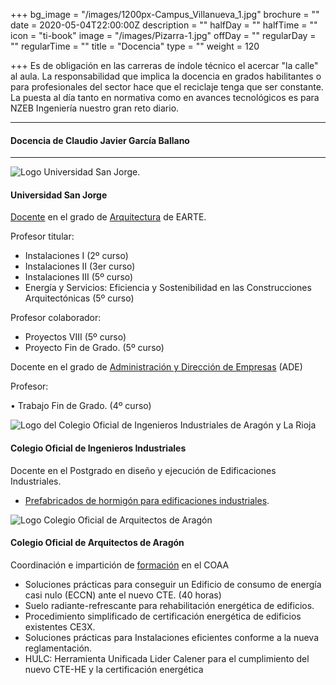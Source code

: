 +++
bg_image = "/images/1200px-Campus_Villanueva_1.jpg"
brochure = ""
date = 2020-05-04T22:00:00Z
description = ""
halfDay = ""
halfTime = ""
icon = "ti-book"
image = "/images/Pizarra-1.jpg"
offDay = ""
regularDay = ""
regularTime = ""
title = "Docencia"
type = ""
weight = 120

+++
Es de obligación en las carreras de índole técnico el acercar "la calle" al aula. La responsabilidad que implica la docencia en grados habilitantes o para profesionales del sector hace que el reciclaje tenga que ser constante. La puesta al día tanto en normativa como en avances tecnológicos es para NZEB Ingeniería  nuestro gran reto diario.

***

#### Docencia de Claudio Javier García Ballano

***

![Logo Universidad San Jorge.](/images/USJ.jpg "Logo USJ")

#### Universidad San Jorge

[Docente](https://www.usj.es/conoce-la-usj/centros/escuela-arquitectura-tecnologia/claustro/arquitectura/claudio-javier-garcia "Claustro") en el grado de [Arquitectura](https://www.usj.es/estudios/grados/arquitectura/plan-estudios "Plan Arquitectura") de EARTE.

Profesor titular:

* Instalaciones I (2º curso)
* Instalaciones II (3er curso)
* Instalaciones III (5º curso)
* Energía y Servicios: Eficiencia y Sostenibilidad en las Construcciones Arquitectónicas (5º curso)

Profesor colaborador:

* Proyectos VIII (5º curso)
* Proyecto Fin de Grado. (5º curso)

Docente en el grado de [Administración y Dirección de Empresas](https://www.usj.es/estudios/grados/administracion-direccion-empresas-ade/plan-estudios "ADE") (ADE)

Profesor:

• Trabajo Fin de Grado. (4º curso)

![Logo del Colegio Oficial de Ingenieros Industriales de Aragón y La Rioja](/images/Ingenieros.jpg "Logo COIIAR")

#### Colegio Oficial de Ingenieros Industriales

Docente en el Postgrado en diseño y ejecución de Edificaciones Industriales.

* [Prefabricados de hormigón para edificaciones industriales](http://formacion.coiiar.es/course/index.php?categoryid=30 "COIIAR").

![Logo Colegio Oficial de Arquitectos de Aragón](/images/Arquitectos.jpg "Logo COAA")

#### Colegio Oficial de Arquitectos de Aragón

Coordinación e impartición de [formación](http://www.coaaragon.es/formacion "Formación COAA") en el COAA

* Soluciones prácticas para conseguir un Edificio de consumo de energía casi nulo (ECCN) ante el nuevo CTE. (40 horas)
* Suelo radiante-refrescante para rehabilitación energética de edificios.
* Procedimiento simplificado de certificación energética de edificios existentes CE3X.
* Soluciones prácticas para Instalaciones eficientes conforme a la nueva reglamentación.
* HULC: Herramienta Unificada Lider Calener para el cumplimiento del nuevo CTE-HE y la certificación energética